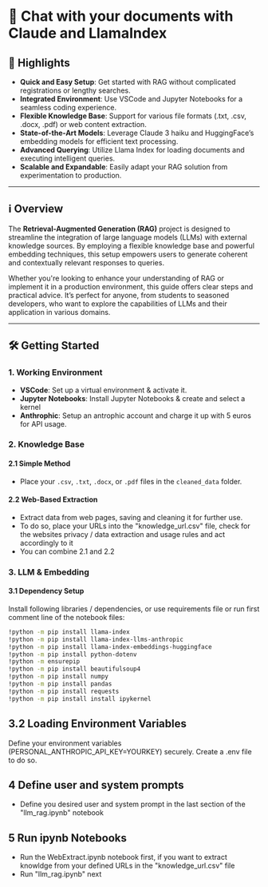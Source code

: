 # 🚀 Chat with your documents with Claude and LlamaIndex

## 🌟 Highlights

- **Quick and Easy Setup**: Get started with RAG without complicated registrations or lengthy searches.
- **Integrated Environment**: Use VSCode and Jupyter Notebooks for a seamless coding experience.
- **Flexible Knowledge Base**: Support for various file formats (.txt, .csv, .docx, .pdf) or web content extraction.
- **State-of-the-Art Models**: Leverage Claude 3 haiku and HuggingFace’s embedding models for efficient text processing.
- **Advanced Querying**: Utilize Llama Index for loading documents and executing intelligent queries.
- **Scalable and Expandable**: Easily adapt your RAG solution from experimentation to production.

---

## ℹ️ Overview

The **Retrieval-Augmented Generation (RAG)** project is designed to streamline the integration of large language models (LLMs) with external knowledge sources. By employing a flexible knowledge base and powerful embedding techniques, this setup empowers users to generate coherent and contextually relevant responses to queries.

Whether you're looking to enhance your understanding of RAG or implement it in a production environment, this guide offers clear steps and practical advice. It’s perfect for anyone, from students to seasoned developers, who want to explore the capabilities of LLMs and their application in various domains.

---

## 🛠️ Getting Started

### 1. Working Environment

- **VSCode**: Set up a virtual environment & activate it.
- **Jupyter Notebooks**: Install Jupyter Notebooks & create and select a kernel
- **Anthrophic**: Setup an antrophic account and charge it up with 5 euros for API usage.

### 2. Knowledge Base

#### 2.1 Simple Method

- Place your `.csv`, `.txt`, `.docx`, or `.pdf` files in the `cleaned_data` folder.


#### 2.2 Web-Based Extraction

- Extract data from web pages, saving and cleaning it for further use. 
- To do so, place your URLs into the "knowledge_url.csv" file, check for the websites privacy / data extraction and usage rules and act accordingly to it
- You can combine 2.1 and 2.2

### 3. LLM & Embedding

#### 3.1 Dependency Setup

Install following libraries / dependencies, or use requirements file or run first comment line of the notebook files:

```bash
!python -m pip install llama-index
!python -m pip install llama-index-llms-anthropic
!python -m pip install llama-index-embeddings-huggingface 
!python -m pip install python-dotenv
!python -m ensurepip 
!python -m pip install beautifulsoup4
!python -m pip install numpy 
!python -m pip install pandas
!python -m pip install requests 
!python -m pip install install ipykernel
```

## 3.2 Loading Environment Variables

Define your environment variables (PERSONAL_ANTHROPIC_API_KEY=YOURKEY) securely. Create a .env file to do so.


## 4 Define user and system prompts
- Define you desired user and system prompt in the last section of the "llm_rag.ipynb" notebook

## 5 Run ipynb Notebooks
- Run the WebExtract.ipynb notebook first, if you want to extract knowldge from your defined URLs in the "knowledge_url.csv" file
- Run "llm_rag.ipynb" next


